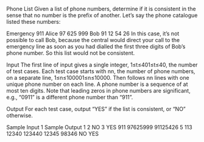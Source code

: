 Phone List
Given a list of phone numbers, determine if it is consistent in the sense that no number is the prefix of another. Let’s say the phone catalogue listed these numbers:

Emergency 911
Alice 97 625 999
Bob 91 12 54 26
In this case, it’s not possible to call Bob, because the central would direct your call to the emergency line as soon as you had dialled the first three digits of Bob’s phone number. So this list would not be consistent.

Input
The first line of input gives a single integer, 1≤t≤401≤t≤40, the number of test cases. Each test case starts with nn, the number of phone numbers, on a separate line, 1≤n≤100001≤n≤10000. Then follows nn lines with one unique phone number on each line. A phone number is a sequence of at most ten digits. Note that leading zeros in phone numbers are significant, e.g., “0911” is a different phone number than “911”.

Output
For each test case, output “YES” if the list is consistent, or “NO” otherwise.

Sample Input 1					Sample Output 1
2                    			NO
3					 			YES
911
97625999
91125426
5
113
12340
123440
12345
98346
NO
YES